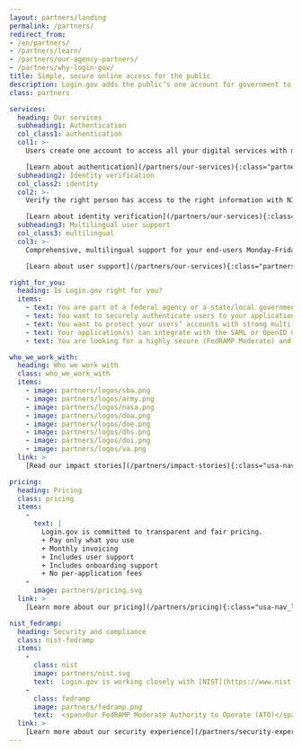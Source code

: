 ```yaml
---
layout: partners/landing
permalink: /partners/
redirect_from:
- /en/partners/
- /partners/learn/
- /partners/our-agency-partners/
- /partners/why-login-gov/
title: Simple, secure online access for the public
description: Login.gov adds the public’s one account for government to your agency.
class: partners

services:
  heading: Our services
  subheading1: Authentication
  col_class1: authentication
  col1: >-
    Users create one account to access all your digital services with multi-factor authentication.

    [Learn about authentication](/partners/our-services){:class="partners-authentication caret"}
  subheading2: Identity verification
  col_class2: identity
  col2: >-
    Verify the right person has access to the right information with NIST 800-63 compliant, secure identity verification.

    [Learn about identity verification](/partners/our-services){:class="partners-identity caret"}
  subheading3: Multilingual user support
  col_class3: multilingual
  col3: >-
    Comprehensive, multilingual support for your end-users Monday-Friday, 8 a.m.-8 p.m. ET.

    [Learn about user support](/partners/our-services){:class="partners-multilingual caret"}

right_for_you:
  heading: Is Login.gov right for you?
  items:
    - text: You are part of a federal agency or a state/local government
    - text: You want to securely authenticate users to your application(s) and/or verify their identity
    - text: You want to protect your users’ accounts with strong multi-factor authentication (MFA)
    - text: Your application(s) can integrate with the SAML or OpenID Connect (OIDC) web-based identity protocols
    - text: You are looking for a highly secure (FedRAMP Moderate) and standards compliant (NIST 800-63) identity solution

who_we_work_with:
  heading: Who we work with
  class: who_we_work_with
  items:
    - image: partners/logos/sba.png
    - image: partners/logos/army.png
    - image: partners/logos/nasa.png
    - image: partners/logos/doa.png
    - image: partners/logos/doe.png
    - image: partners/logos/dhs.png
    - image: partners/logos/doi.png
    - image: partners/logos/va.png
  link: >
    [Read our impact stories](/partners/impact-stories){:class="usa-nav_link caret"}

pricing:
  heading: Pricing
  class: pricing
  items:
    - 
      text: |
        Login.gov is committed to transparent and fair pricing.
        + Pay only what you use
        + Monthly invoicing
        + Includes user support
        + Includes onboarding support
        + No per-application fees
    - 
      image: partners/pricing.svg
  link: >
    [Learn more about our pricing](/partners/pricing){:class="usa-nav_link caret"}

nist_fedramp:
  heading: Security and compliance
  class: nist-fedramp
  items:
    - 
      class: nist
      image: partners/nist.svg
      text:  Login.gov is working closely with [NIST](https://www.nist.gov/){:class="external-link"}{:target="_blank"} to stay current on the latest guidelines, recommendations, and best practices. Our goal is to remove the agency burden of compliance with these standards, so you can focus on your specific mission and those you serve.
    - 
      class: fedramp
      image: partners/fedramp.png
      text:  <span>Our FedRAMP Moderate Authority to Operate (ATO)</span> Login.gov has a [FedRAMP](https://www.fedramp.gov/){:class="external-link"}{:target="_blank"} Moderate ATO issued by the U.S. General Services Administration. Our SSP/Control Implementation Survey/Customer Responsibility Matrix is available through the FedRAMP marketplace.
  link: >
    [Learn more about our security experience](/partners/security-experience){:class="usa-nav_link caret"}
---
```

